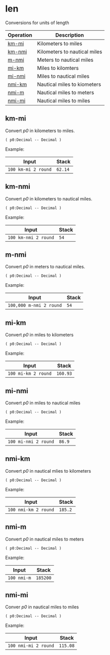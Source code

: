 <!-- Document generated by "gen-doc"; DO NOT EDIT -->
# len

Conversions for units of length

| Operation         | Description
|-------------------|---------------
| [km-mi](#km-mi)   | Kilometers to miles
| [km-nmi](#km-nmi) | Kilometers to nautical miles
| [m-nmi](#m-nmi)   | Meters to nautical miles
| [mi-km](#mi-km)   | Miles to kilomters
| [mi-nmi](#mi-nmi) | Miles to nautical miles
| [nmi-km](#nmi-km) | Nautical miles to kiometers
| [nmi-m](#nmi-m)   | Nautical miles to meters
| [nmi-mi](#nmi-mi) | Nautical miles to miles


## km-mi

Convert *p0* in kilometers to miles.

	( p0:Decimal -- Decimal )

Example:

<!-- test: km-mi -->

| Input               | Stack
|---------------------|---------------
| `100 km-mi 2 round` | `62.14` 

## km-nmi

Convert *p0* in kilometers to nautical miles.

	( p0:Decimal -- Decimal )

Example:

<!-- test: km-nmi -->

| Input                | Stack
|----------------------|---------------
| `100 km-nmi 2 round` | `54` 

## m-nmi

Convert *p0* in meters to nautical miles.

	( p0:Decimal -- Decimal )

Example:

<!-- test: m-nmi -->

| Input                   | Stack
|-------------------------|---------------
| `100,000 m-nmi 2 round` | `54` 

## mi-km

Convert *p0* in miles to kilometers

	( p0:Decimal -- Decimal )

Example:

<!-- test: mi-km -->

| Input               | Stack
|---------------------|---------------
| `100 mi-km 2 round` | `160.93` 

## mi-nmi

Convert *p0* in miles to nautical miles

	( p0:Decimal -- Decimal )

Example:

<!-- test: mi-nmi -->

| Input                | Stack
|----------------------|---------------
| `100 mi-nmi 2 round` | `86.9` 

## nmi-km

Convert *p0* in nautical mlies to kilometers

	( p0:Decimal -- Decimal )

Example:

<!-- test: nmi-km -->

| Input                | Stack
|----------------------|---------------
| `100 nmi-km 2 round` | `185.2` 

## nmi-m

Convert *p0* in nautical miles to meters

	( p0:Decimal -- Decimal )

Example:

<!-- test: nmi-m -->

| Input       | Stack
|-------------|---------------
| `100 nmi-m` | `185200` 

## nmi-mi

Conver *p0* in nautical miles to miles

	( p0:Decimal -- Decimal )

Example:

<!-- test: nmi-mi -->

| Input                | Stack
|----------------------|---------------
| `100 nmi-mi 2 round` | `115.08` 
